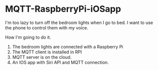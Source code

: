 # MQTT-RaspberryPi-iOSapp
I'm too lazy to turn off the bedroom lights when I go to bed.
I want to use the phone to control them with my voice.

How I'm going to do it.
1. The bedroom lights are connected with a Raspberry Pi
2. The MQTT client is installed in RPI
3. MQTT server is on the cloud.
4. An IOS app with Siri API and MQTT connection.
